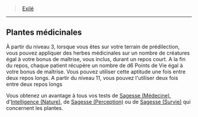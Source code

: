 ﻿---
!Generic
Id: ranger_exile_hd.md#plantes-médicinales
ParentLink: ranger_exile_hd.md#exilé
Name: Plantes médicinales
ParentName: Exilé
NameLevel: 2
---
> [Exilé](hd_ranger_exile.md)

---

## Plantes médicinales

À partir du niveau 3, lorsque vous êtes sur votre terrain de prédilection, vous pouvez appliquer des herbes médicinales sur un nombre de créatures égal à votre bonus de maîtrise, vous inclus, durant un repos court. A la fin du repos, chaque patient récupère un nombre de d6 Points de Vie égal à votre bonus de maîtrise. Vous pouvez utiliser cette aptitude une fois entre deux repos longs. A partir du niveau 11, vous pouvez l'utiliser deux fois entre deux repos longs

Vous obtenez un avantage à tous vos tests de [Sagesse (Médecine)](hd_abilities_wisdom_medecine.md), d'[Intelligence (Nature)](hd_abilities_intelligence_nature.md), de [Sagesse (Perception)](hd_abilities_wisdom_perception.md) ou de [Sagesse (Survie)](hd_abilities_wisdom_survie.md) qui concernent les plantes.

